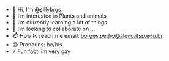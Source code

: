 - 👋 Hi, I’m @sillybrgs
- 👀 I’m interested in Plants and animals
- 🌱 I’m currently learning a lot of things
- 💞️ I’m looking to collaborate on ...
- 📫 How to reach me email: borges.pedro@aluno.ifsp.edu.br
- 😄 Pronouns: he/his
- ⚡ Fun fact: im very gay

<!---
sillybrgs/sillybrgs is a ✨ special ✨ repository because its `README.md` (this file) appears on your GitHub profile.
You can click the Preview link to take a look at your changes.
--->
